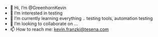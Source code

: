 - 👋 Hi, I’m @GreenhornKevin
- 👀 I’m interested in testing
- 🌱 I’m currently learning everything .. testing tools, automation testing
- 💞️ I’m looking to collaborate on ...
- 📫 How to reach me: kevin.franzki@tesena.com

<!---
GreenhornKevin/GreenhornKevin is a ✨ special ✨ repository because its `README.md` (this file) appears on your GitHub profile.
You can click the Preview link to take a look at your changes.
--->
